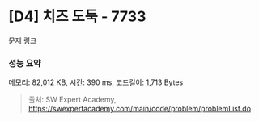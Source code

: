 # [D4] 치즈 도둑 - 7733 

[문제 링크](https://swexpertacademy.com/main/code/problem/problemDetail.do?contestProbId=AWrDOdQqRCUDFARG) 

### 성능 요약

메모리: 82,012 KB, 시간: 390 ms, 코드길이: 1,713 Bytes



> 출처: SW Expert Academy, https://swexpertacademy.com/main/code/problem/problemList.do
